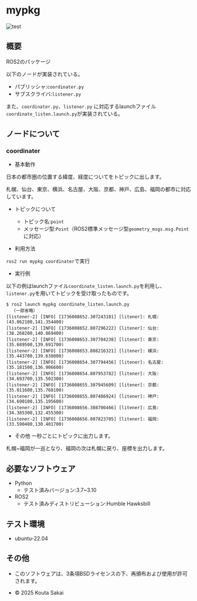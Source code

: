 # mypkg

![test](https://github.com/rasukutabeyou/mypkg/actions/workflows/test.yml/badge.svg)

## 概要

ROS2のパッケージ

以下のノードが実装されている。
  - パブリッシャ:`coordinater.py`
  - サブスクライバ:`listener.py`

また、`coordinater.py`、`listener.py` に対応するlaunchファイル`coordinate_listen.launch.py`が実装されている。

## ノードについて

### coordinater

- 基本動作

日本の都市圏の位置する緯度、経度についてをトピックに出します。

札幌、仙台、東京、横浜、名古屋、大阪、京都、神戸、広島、福岡の都市に対応しています。

- トピックについて
  - トピック名:`point`
  - メッセージ型:`Point`（ROS2標準メッセージ型`geometry_msgs.msg.Point`に対応）

- 利用方法

`ros2 run mypkg coordinater`で実行

- 実行例

以下の例はlaunchファイル`coordinate_listen.launch.py`を利用し、`listener.py`を用いてトピックを受け取ったものです。

```
$ ros2 launch mypkg coordinate_listen.launch.py
  （一部省略）
[listener-2] [INFO] [1736008652.307243181] [litener]: 札幌:(43.062100,141.354400)
[listener-2] [INFO] [1736008652.807296222] [litener]: 仙台:(38.268200,140.869400)
[listener-2] [INFO] [1736008653.307704238] [litener]: 東京:(35.689500,139.691700)
[listener-2] [INFO] [1736008653.808216321] [litener]: 横浜:(35.443700,139.638000)
[listener-2] [INFO] [1736008654.307794456] [litener]: 名古屋:(35.181500,136.906600)
[listener-2] [INFO] [1736008654.807953782] [litener]: 大阪:(34.693700,135.502300)
[listener-2] [INFO] [1736008655.307945609] [litener]: 京都:(35.011600,135.768100)
[listener-2] [INFO] [1736008655.807486924] [litener]: 神戸:(34.690100,135.195600)
[listener-2] [INFO] [1736008656.308700466] [litener]: 広島:(34.385300,132.455300)
[listener-2] [INFO] [1736008656.807823705] [litener]: 福岡:(33.590400,130.401700)
```

- その他
一秒ごとにトピックに出力します。

札幌~福岡が一巡となり、福岡の次は札幌に戻り、座標を出力します。

## 必要なソフトウェア
- Python
  - テスト済みバージョン:3.7~3.10
- ROS2
  - テスト済みディストリビューション:Humble Hawksbill

## テスト環境
- ubuntu-22.04

## その他
 - このソフトウェアは、3条項BSDライセンスの下、再頒布および使用が許可されます。

 - © 2025 Kouta Sakai
